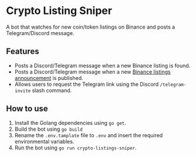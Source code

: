 # Crypto Listing Sniper

A bot that watches for new coin/token listings on Binance and posts a Telegram/Discord message.

## Features

- Posts a Discord/Telegram message when a new Binance listing is found.
- Posts a Discord/Telegram message when a new [Binance listings announcement](https://www.binance.com/en/support/announcement/new-cryptocurrency-listing?c=48) is published.
- Allows users to request the Telegram link using the Discord `/telegram-invite` slash command.

## How to use

1. Install the Golang dependencies using `go get`.
2. Build the bot using `go build`
3. Rename the `.env.tamplate` file to `.env` and insert the required environmental variables.
4. Run the bot using `go run crypto-listings-sniper`.
